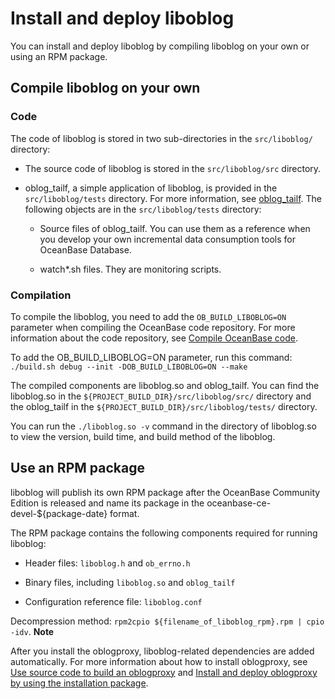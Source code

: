 Install and deploy liboblog 
================================================

You can install and deploy liboblog by compiling liboblog on your own or using an RPM package.

Compile liboblog on your own 
-------------------------------------------------

### Code 

The code of liboblog is stored in two sub-directories in the `src/liboblog/` directory:

* The source code of liboblog is stored in the `src/liboblog/src` directory.

  

* oblog_tailf, a simple application of liboblog, is provided in the `src/liboblog/tests` directory. For more information, see [oblog_tailf](/en-US/9.supporting-tools/4.cdc/2.liboblog/1.deploy-and-use-liboblog/3.oblog_tailf.md). The following objects are in the `src/liboblog/tests` directory:

  * Source files of oblog_tailf. You can use them as a reference when you develop your own incremental data consumption tools for OceanBase Database.

    
  
  * watch\*.sh files. They are monitoring scripts.

    
  

  




### Compilation 

To compile the liboblog, you need to add the `OB_BUILD_LIBOBLOG=ON` parameter when compiling the OceanBase code repository. For more information about the code repository, see [Compile OceanBase code](https://github.com/oceanbase/oceanbase#how-to-build). 

To add the OB_BUILD_LIBOBLOG=ON parameter, run this command: `./build.sh debug --init -DOB_BUILD_LIBOBLOG=ON --make`

The compiled components are liboblog.so and oblog_tailf. You can find the liboblog.so in the `${PROJECT_BUILD_DIR}/src/liboblog/src/` directory and the oblog_tailf in the `${PROJECT_BUILD_DIR}/src/liboblog/tests/` directory. 

You can run the `./liboblog.so -v` command in the directory of liboblog.so to view the version, build time, and build method of the liboblog.

Use an RPM package 
---------------------------------------

liboblog will publish its own RPM package after the OceanBase Community Edition is released and name its package in the oceanbase-ce-devel-${package-date} format. 

The RPM package contains the following components required for running liboblog:

* Header files: `liboblog.h` and `ob_errno.h`

  

* Binary files, including `liboblog.so` and `oblog_tailf`

  

* Configuration reference file: `liboblog.conf`

  




Decompression method: `rpm2cpio ${filename_of_liboblog_rpm}.rpm | cpio -idv`. 
**Note**



After you install the oblogproxy, liboblog-related dependencies are added automatically. For more information about how to install oblogproxy, see [Use source code to build an oblogproxy](/en-US/9.supporting-tools/4.cdc/3.oblogproxy/1.install-and-deploy-oblogproxy/1.use-source-code-to-build-an-oblogproxy.md) and [Install and deploy oblogproxy by using the installation package](/en-US/9.supporting-tools/4.cdc/3.oblogproxy/1.install-and-deploy-oblogproxy/2.install-and-deploy-oblogproxy-by-using-the-installation-package.md).



